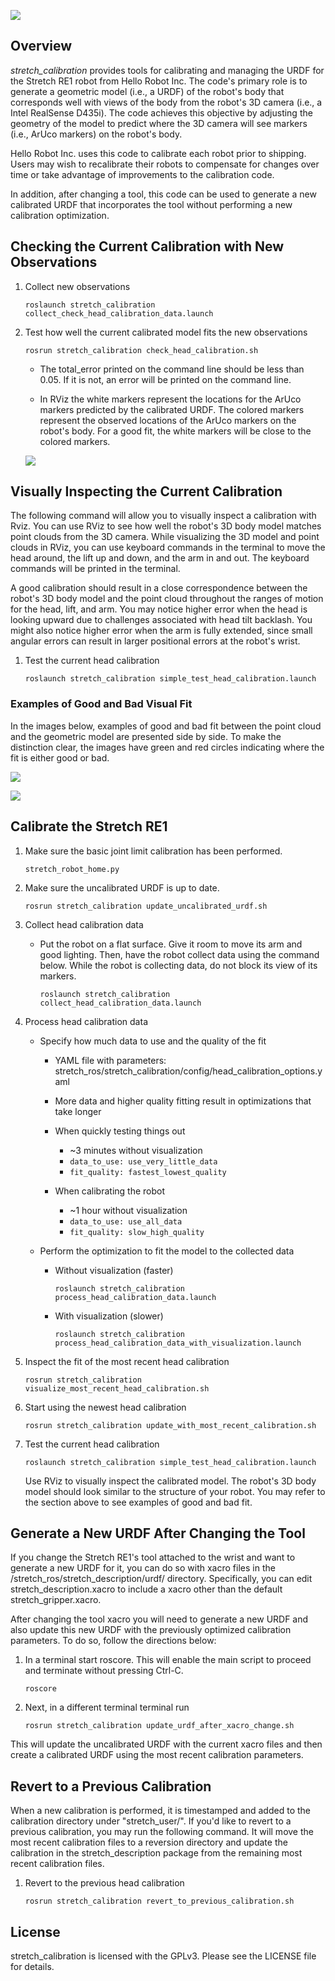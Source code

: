 ![](../images/HelloRobotLogoBar.png)

## Overview

*stretch_calibration* provides tools for calibrating and managing the URDF for the Stretch RE1 robot from Hello Robot Inc. The code's primary role is to generate a geometric model (i.e., a URDF) of the robot's body that corresponds well with views of the body from the robot's 3D camera (i.e., a Intel RealSense D435i). The code achieves this objective by adjusting the geometry of the model to predict where the 3D camera will see markers (i.e., ArUco markers) on the robot's body.

Hello Robot Inc. uses this code to calibrate each robot prior to shipping. Users may wish to recalibrate their robots to compensate for changes over time or take advantage of improvements to the calibration code.

In addition, after changing a tool, this code can be used to generate a new calibrated URDF that incorporates the tool without performing a new calibration optimization.

## Checking the Current Calibration with New Observations

1. Collect new observations

   `roslaunch stretch_calibration collect_check_head_calibration_data.launch`

2. Test how well the current calibrated model fits the new observations

   `rosrun stretch_calibration check_head_calibration.sh`

   - The total_error printed on the command line should be less than 0.05. If it is not, an error will be printed on the command line.

   - In RViz the white markers represent the locations for the ArUco markers predicted by the calibrated URDF. The colored markers represent the observed locations of the ArUco markers on the robot's body. For a good fit, the white markers will be close to the colored markers.

   ![](../images/calibration_fit_check.png)




## Visually Inspecting the Current Calibration

The following command will allow you to visually inspect a calibration with Rviz. You can use RViz to see how well the robot's 3D body model matches point clouds from the 3D camera. While visualizing the 3D model and point clouds in RViz, you can use keyboard commands in the terminal to move the head around, the lift up and down, and the arm in and out. The keyboard commands will be printed in the terminal.

A good calibration should result in a close correspondence between the robot's 3D body model and the point cloud throughout the ranges of motion for the head, lift, and arm. You may notice higher error when the head is looking upward due to challenges associated with head tilt backlash. You might also notice higher error when the arm is fully extended, since small angular errors can result in larger positional errors at the robot's wrist.

1. Test the current head calibration

   `roslaunch stretch_calibration simple_test_head_calibration.launch`

### Examples of Good and Bad Visual Fit

In the images below, examples of good and bad fit between the point cloud and the geometric model are presented side by side. To make the distinction clear, the images have green and red circles indicating where the fit is either good or bad.

![](../images/calibration_comparison1.png)

![](../images/calibration_comparison2.png)

## Calibrate the Stretch RE1

1. Make sure the basic joint limit calibration has been performed.

   `stretch_robot_home.py`

1. Make sure the uncalibrated URDF is up to date.

   `rosrun stretch_calibration update_uncalibrated_urdf.sh`

1. Collect head calibration data
   - Put the robot on a flat surface. Give it room to move its arm and good lighting. Then, have the robot collect data using the command below. While the robot is collecting data, do not block its view of its markers.

      `roslaunch stretch_calibration collect_head_calibration_data.launch`

1. Process head calibration data

   - Specify how much data to use and the quality of the fit

     - YAML file with parameters: stretch_ros/stretch_calibration/config/head_calibration_options.yaml

     - More data and higher quality fitting result in optimizations that take longer

     - When quickly testing things out
       - ~3 minutes without visualization
       - `data_to_use: use_very_little_data`
       - `fit_quality: fastest_lowest_quality`

     - When calibrating the robot
       - ~1 hour without visualization
       - `data_to_use: use_all_data`
       - `fit_quality: slow_high_quality`

   - Perform the optimization to fit the model to the collected data

     - Without visualization (faster)

       `roslaunch stretch_calibration process_head_calibration_data.launch`

     - With visualization (slower)

       `roslaunch stretch_calibration process_head_calibration_data_with_visualization.launch`

1. Inspect the fit of the most recent head calibration

   `rosrun stretch_calibration visualize_most_recent_head_calibration.sh`

1. Start using the newest head calibration

   `rosrun stretch_calibration update_with_most_recent_calibration.sh`

1. Test the current head calibration

   `roslaunch stretch_calibration simple_test_head_calibration.launch`

   Use RViz to visually inspect the calibrated model. The robot's 3D body model should look similar to the structure of your robot. You may refer to the section above to see examples of good and bad fit.

## Generate a New URDF After Changing the Tool

If you change the Stretch RE1's tool attached to the wrist and want to generate a new URDF for it, you can do so with xacro files in the /stretch_ros/stretch_description/urdf/ directory. Specifically, you can edit stretch_description.xacro to include a xacro other than the default stretch_gripper.xacro.

After changing the tool xacro you will need to generate a new URDF and also update this new URDF with the previously optimized calibration parameters. To do so, follow the directions below:

1. In a terminal start roscore. This will enable the main script to proceed and terminate without pressing Ctrl-C.

   `roscore`

1. Next, in a different terminal terminal run

   `rosrun stretch_calibration update_urdf_after_xacro_change.sh`

This will update the uncalibrated URDF with the current xacro files and then create a calibrated URDF using the most recent calibration parameters.

## Revert to a Previous Calibration

When a new calibration is performed, it is timestamped and added to the calibration directory under "stretch_user/". If you'd like to revert to a previous calibration, you may run the following command. It will move the most recent calibration files to a reversion directory and update the calibration in the stretch_description package from the remaining most recent calibration files.

1. Revert to the previous head calibration

   `rosrun stretch_calibration revert_to_previous_calibration.sh`

## License

stretch_calibration is licensed with the GPLv3. Please see the LICENSE file for details.

